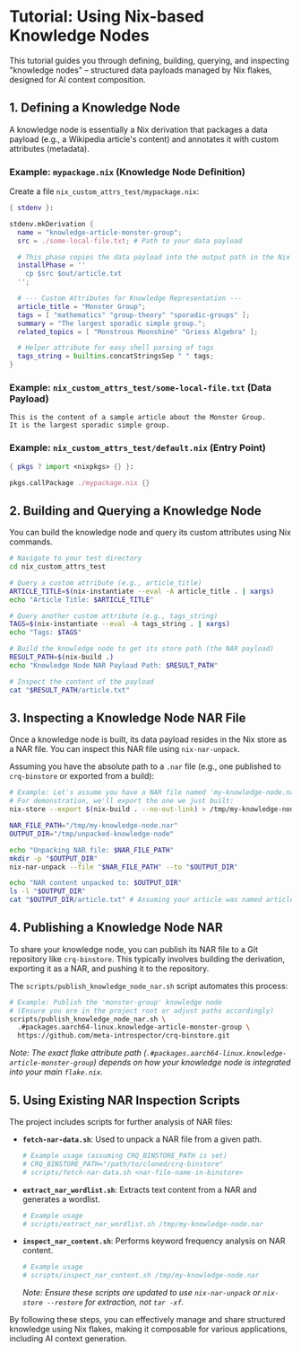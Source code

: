 # Tutorial: Using Nix-based Knowledge Nodes

This tutorial guides you through defining, building, querying, and inspecting "knowledge nodes" – structured data payloads managed by Nix flakes, designed for AI context composition.

## 1. Defining a Knowledge Node

A knowledge node is essentially a Nix derivation that packages a data payload (e.g., a Wikipedia article's content) and annotates it with custom attributes (metadata).

### Example: `mypackage.nix` (Knowledge Node Definition)

Create a file `nix_custom_attrs_test/mypackage.nix`:

```nix
{ stdenv }:

stdenv.mkDerivation {
  name = "knowledge-article-monster-group";
  src = ./some-local-file.txt; # Path to your data payload

  # This phase copies the data payload into the output path in the Nix store.
  installPhase = ''
    cp $src $out/article.txt
  '';

  # --- Custom Attributes for Knowledge Representation ---
  article_title = "Monster Group";
  tags = [ "mathematics" "group-theory" "sporadic-groups" ];
  summary = "The largest sporadic simple group.";
  related_topics = [ "Monstrous Moonshine" "Griess Algebra" ];

  # Helper attribute for easy shell parsing of tags
  tags_string = builtins.concatStringsSep " " tags;
}
```

### Example: `nix_custom_attrs_test/some-local-file.txt` (Data Payload)

```
This is the content of a sample article about the Monster Group.
It is the largest sporadic simple group.
```

### Example: `nix_custom_attrs_test/default.nix` (Entry Point)

```nix
{ pkgs ? import <nixpkgs> {} }:

pkgs.callPackage ./mypackage.nix {}
```

## 2. Building and Querying a Knowledge Node

You can build the knowledge node and query its custom attributes using Nix commands.

```bash
# Navigate to your test directory
cd nix_custom_attrs_test

# Query a custom attribute (e.g., article_title)
ARTICLE_TITLE=$(nix-instantiate --eval -A article_title . | xargs)
echo "Article Title: $ARTICLE_TITLE"

# Query another custom attribute (e.g., tags_string)
TAGS=$(nix-instantiate --eval -A tags_string . | xargs)
echo "Tags: $TAGS"

# Build the knowledge node to get its store path (the NAR payload)
RESULT_PATH=$(nix-build .)
echo "Knowledge Node NAR Payload Path: $RESULT_PATH"

# Inspect the content of the payload
cat "$RESULT_PATH/article.txt"
```

## 3. Inspecting a Knowledge Node NAR File

Once a knowledge node is built, its data payload resides in the Nix store as a NAR file. You can inspect this NAR file using `nix-nar-unpack`.

Assuming you have the absolute path to a `.nar` file (e.g., one published to `crq-binstore` or exported from a build):

```bash
# Example: Let's assume you have a NAR file named 'my-knowledge-node.nar'
# For demonstration, we'll export the one we just built:
nix-store --export $(nix-build . --no-out-link) > /tmp/my-knowledge-node.nar

NAR_FILE_PATH="/tmp/my-knowledge-node.nar"
OUTPUT_DIR="/tmp/unpacked-knowledge-node"

echo "Unpacking NAR file: $NAR_FILE_PATH"
mkdir -p "$OUTPUT_DIR"
nix-nar-unpack --file "$NAR_FILE_PATH" --to "$OUTPUT_DIR"

echo "NAR content unpacked to: $OUTPUT_DIR"
ls -l "$OUTPUT_DIR"
cat "$OUTPUT_DIR/article.txt" # Assuming your article was named article.txt inside the NAR
```

## 4. Publishing a Knowledge Node NAR

To share your knowledge node, you can publish its NAR file to a Git repository like `crq-binstore`. This typically involves building the derivation, exporting it as a NAR, and pushing it to the repository.

The `scripts/publish_knowledge_node_nar.sh` script automates this process:

```bash
# Example: Publish the 'monster-group' knowledge node
# (Ensure you are in the project root or adjust paths accordingly)
scripts/publish_knowledge_node_nar.sh \
  .#packages.aarch64-linux.knowledge-article-monster-group \
  https://github.com/meta-introspector/crq-binstore.git
```

*Note: The exact flake attribute path (`.#packages.aarch64-linux.knowledge-article-monster-group`) depends on how your knowledge node is integrated into your main `flake.nix`.*

## 5. Using Existing NAR Inspection Scripts

The project includes scripts for further analysis of NAR files:

*   **`fetch-nar-data.sh`**: Used to unpack a NAR file from a given path.
    ```bash
    # Example usage (assuming CRQ_BINSTORE_PATH is set)
    # CRQ_BINSTORE_PATH="/path/to/cloned/crq-binstore"
    # scripts/fetch-nar-data.sh <nar-file-name-in-binstore>
    ```
*   **`extract_nar_wordlist.sh`**: Extracts text content from a NAR and generates a wordlist.
    ```bash
    # Example usage
    # scripts/extract_nar_wordlist.sh /tmp/my-knowledge-node.nar
    ```
*   **`inspect_nar_content.sh`**: Performs keyword frequency analysis on NAR content.
    ```bash
    # Example usage
    # scripts/inspect_nar_content.sh /tmp/my-knowledge-node.nar
    ```
    *Note: Ensure these scripts are updated to use `nix-nar-unpack` or `nix-store --restore` for extraction, not `tar -xf`.*

By following these steps, you can effectively manage and share structured knowledge using Nix flakes, making it composable for various applications, including AI context generation.
